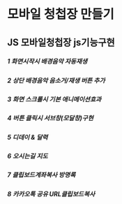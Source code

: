 # 모바일 청첩장 만들기
JS 모바일청첩장 js기능구현 
---

##### 1 화면시작시 배경음악 자동재생
##### 2 상단 배경음악 음소거/재생 버튼 추가
##### 3 화면 스크롤시 기본 애니메이션효과 
##### 4 버튼 클릭시 서브창(모달창)구현 
##### 5 디데이 & 달력
##### 6 오시는길 지도
##### 7 클립보드계좌복사 방명록
##### 8 카카오톡 공유 URL클립보드복사
